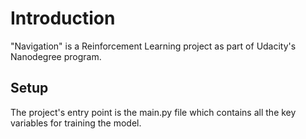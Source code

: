 # Introduction

"Navigation" is a Reinforcement Learning project as part of Udacity's Nanodegree program.

## Setup

The project's entry point is the main.py file which contains all the key variables for training the model.

